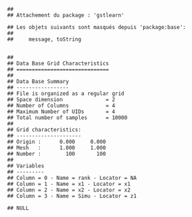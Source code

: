     ## 
    ## Attachement du package : 'gstlearn'

    ## Les objets suivants sont masqués depuis 'package:base':
    ## 
    ##     message, toString


    ## 
    ## Data Base Grid Characteristics
    ## ==============================
    ## 
    ## Data Base Summary
    ## -----------------
    ## File is organized as a regular grid
    ## Space dimension              = 2
    ## Number of Columns            = 4
    ## Maximum Number of UIDs       = 4
    ## Total number of samples      = 10000
    ## 
    ## Grid characteristics:
    ## ---------------------
    ## Origin :      0.000     0.000
    ## Mesh   :      1.000     1.000
    ## Number :        100       100
    ## 
    ## Variables
    ## ---------
    ## Column = 0 - Name = rank - Locator = NA
    ## Column = 1 - Name = x1 - Locator = x1
    ## Column = 2 - Name = x2 - Locator = x2
    ## Column = 3 - Name = Simu - Locator = z1

    ## NULL
